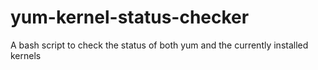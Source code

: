 # yum-kernel-status-checker
A bash script to check the status of both yum and the currently installed kernels
